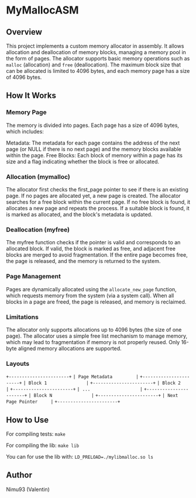 # MyMallocASM

## Overview
This project implements a custom memory allocator in assembly. It allows allocation and deallocation of memory blocks, managing a memory pool in the form of pages. The allocator supports basic memory operations such as `malloc` (allocation) and `free` (deallocation). The maximum block size that can be allocated is limited to 4096 bytes, and each memory page has a size of 4096 bytes.

## How It Works

### Memory Page
The memory is divided into pages. Each page has a size of 4096 bytes, which includes:

Metadata: The metadata for each page contains the address of the next page (or NULL if there is no next page) and the memory blocks available within the page.
Free Blocks: Each block of memory within a page has its size and a flag indicating whether the block is free or allocated.

### Allocation (mymalloc)

The allocator first checks the first_page pointer to see if there is an existing page.
If no pages are allocated yet, a new page is created.
The allocator searches for a free block within the current page. If no free block is found, it allocates a new page and repeats the process.
If a suitable block is found, it is marked as allocated, and the block's metadata is updated.

### Deallocation (myfree)

The myfree function checks if the pointer is valid and corresponds to an allocated block.
If valid, the block is marked as free, and adjacent free blocks are merged to avoid fragmentation.
If the entire page becomes free, the page is released, and the memory is returned to the system.

### Page Management

Pages are dynamically allocated using the `allocate_new_page` function, which requests memory from the system (via a system call).
When all blocks in a page are freed, the page is released, and memory is reclaimed.

### Limitations

The allocator only supports allocations up to 4096 bytes (the size of one page).
The allocator uses a simple free list mechanism to manage memory, which may lead to fragmentation if memory is not properly reused.
Only 16-byte aligned memory allocations are supported.

### Layouts

`+-----------------------+`
`| Page Metadata         |`
`+-----------------------+`
`| Block 1               |`
`+-----------------------+`
`| Block 2               |`
`+-----------------------+`
`| ...                   |`
`+-----------------------+`
`| Block N               |`
`+-----------------------+`
`| Next Page Pointer     |`
`+-----------------------+`

## How to Use

For compiling tests:
`make`

For compiling the lib:
`make lib`

You can for use the lib with:
`LD_PRELOAD=./mylibmalloc.so ls`

## Author

Nimu93 (Valentin)